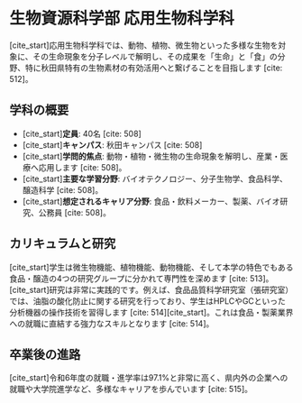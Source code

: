 # 生物資源科学部 応用生物科学科

[cite_start]応用生物科学科では、動物、植物、微生物といった多様な生物を対象に、その生命現象を分子レベルで解明し、その成果を「生命」と「食」の分野、特に秋田県特有の生物素材の有効活用へと繋げることを目指します [cite: 512]。

## 学科の概要

* [cite_start]**定員**: 40名 [cite: 508]
* [cite_start]**キャンパス**: 秋田キャンパス [cite: 508]
* [cite_start]**学問的焦点**: 動物・植物・微生物の生命現象を解明し、産業・医療へ応用します [cite: 508]。
* [cite_start]**主要な学習分野**: バイオテクノロジー、分子生物学、食品科学、醸造科学 [cite: 508]。
* [cite_start]**想定されるキャリア分野**: 食品・飲料メーカー、製薬、バイオ研究、公務員 [cite: 508]。

## カリキュラムと研究

[cite_start]学生は微生物機能、植物機能、動物機能、そして本学の特色でもある食品・醸造の4つの研究グループに分かれて専門性を深めます [cite: 513]。
[cite_start]研究は非常に実践的です。例えば、食品品質科学研究室（張研究室）では、油脂の酸化防止に関する研究を行っており、学生はHPLCやGCといった分析機器の操作技術を習得します [cite: 514][cite_start]。これは食品・製薬業界への就職に直結する強力なスキルとなります [cite: 514]。

## 卒業後の進路

[cite_start]令和6年度の就職・進学率は97.1%と非常に高く、県内外の企業への就職や大学院進学など、多様なキャリアを歩んでいます [cite: 515]。